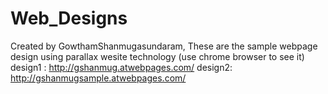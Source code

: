# Web_Designs
Created by GowthamShanmugasundaram, 
These are the sample webpage design using parallax wesite technology
(use chrome browser to see it)
design1 : http://gshanmug.atwebpages.com/
design2:  http://gshanmugsample.atwebpages.com/
